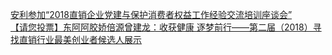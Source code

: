   
[安利参加“2018直销企业党建与保护消费者权益工作经验交流培训座谈会”](http://www.dianyue.me/archives/293/hudl3vyepzlordr3/)  
[【请您投票】东阿阿胶娇倍源曾建龙：收获健康 逐梦前行——第二届（2018）寻找直销行业最美创业者候选人展示](http://www.dianyue.me/archives/129/y0vm9mjr3scytlen/)